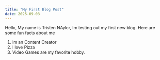 ```yaml
---
title: "My First Blog Post"
date: 2025-09-03
---
```


Hello, My name is Tristen NAylor, Im testing out my first new blog. Here are some fun facts about me 
1. Im an Content Creator
2. I love Pizza
3. Video Games are my favorite hobby.
